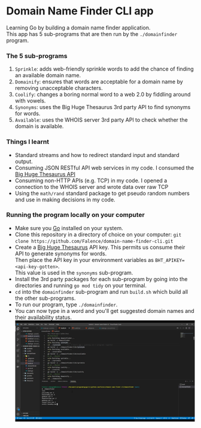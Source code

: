 # Domain Name Finder CLI app
Learning Go by building a domain name finder application.<br>
This app has 5 sub-programs that are then run by the `./domainfinder` program.

### The 5 sub-programs
1. `Sprinkle`: adds web-friendly sprinkle words to add the chance of finding an available domain name.
2. `Domainify`: ensures that words are acceptable for a domain name by removing unacceptable characters.
3. `Coolify`: changes a boring normal word to a web 2.0 by fiddling around with vowels.
4. `Synonyms`: uses the Big Huge Thesaurus 3rd party API to find synonyms for words.
5. `Available`: uses the WHOIS server 3rd party API to check whether the domain is available.

### Things I learnt
- Standard streams and how to redirect standard input and standard output.
- Consuming JSON RESTful API web services in my code. I consumed the [Big Huge Thesaurus API](https://words.bighugelabs.com/site/api)
- Consuming non-HTTP APIs (e.g. TCP) in my code. I opened a connection to the WHOIS server and wrote data over raw TCP
- Using the `math/rand` standard package to get pseudo random numbers and use in making decisions in my code.

### Running the program locally on your computer
- Make sure you [Go](https://go.dev/doc/install) installed on your system.
- Clone this repository in a directory of choice on your computer: `git clone https://github.com/Falence/domain-name-finder-cli.git`
- Create a [Big Huge Thesaurus](https://words.bighugelabs.com/site/api) API key. This permits us consume their API to generate synonyms for words.<br>
Then place the API key in your environment variables as `BHT_APIKEY=<api-key-gotten>`.<br>
This value is used in the `synonyms` sub-program.
- Install the 3rd party packages for each sub-program by going into the directories and running `go mod tidy` on your terminal.
- `cd` into the `domainfinder` sub-program and run `build.sh` which build all the other sub-programs.<br>
- To run our program, type `./domainfinder`.
- You can now type in a word and you'll get suggested domain names and their availability status.
![Screenshot of the program running](screenshot.png)
